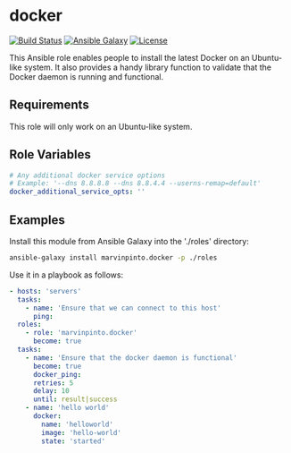 docker
======

[![Build Status](https://img.shields.io/travis/marvinpinto/ansible-role-docker/master.svg?style=flat-square)](https://travis-ci.org/marvinpinto/ansible-role-docker)
[![Ansible Galaxy](https://img.shields.io/badge/ansible--galaxy-docker-blue.svg?style=flat-square)](https://galaxy.ansible.com/marvinpinto/docker)
[![License](https://img.shields.io/badge/license-MIT-brightgreen.svg?style=flat-square)](LICENSE.txt)


This Ansible role enables people to install the latest Docker on an Ubuntu-like
system. It also provides a handy library function to validate that the Docker
daemon is running and functional.

Requirements
------------

This role will only work on an Ubuntu-like system.

Role Variables
--------------

```yaml
# Any additional docker service options
# Example: '--dns 8.8.8.8 --dns 8.8.4.4 --userns-remap=default'
docker_additional_service_opts: ''
```

Examples
--------

Install this module from Ansible Galaxy into the './roles' directory:
```bash
ansible-galaxy install marvinpinto.docker -p ./roles
```

Use it in a playbook as follows:
```yaml
- hosts: 'servers'
  tasks:
    - name: 'Ensure that we can connect to this host'
      ping:
  roles:
    - role: 'marvinpinto.docker'
      become: true
  tasks:
    - name: 'Ensure that the docker daemon is functional'
      become: true
      docker_ping:
      retries: 5
      delay: 10
      until: result|success
    - name: 'hello world'
      docker:
        name: 'helloworld'
        image: 'hello-world'
        state: 'started'
```
